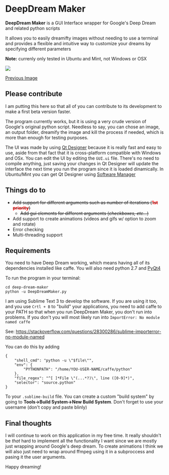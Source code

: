 # DeepDream Maker
**DeepDream Maker** is a GUI Interface wrapper for Google's Deep Dream and related python scripts

It allows you to easily dreamifty images without needing to use a terminal and provides a
flexible and intuitive way to customize your dreams by specifying different parameters

**Note:** currenly only tested in Ubuntu and Mint, not Windows or OSX

![](https://i.imgur.com/WDzWfRE.png)

[Previous Image](https://i.imgur.com/E0aGgG6.png)

## Please contribute
I am putting this here so that all of you can contribute to its development to make a first beta version faster.

The program currently works, but it is using a very crude version of Google's original python script. Needless to say, you can chose an image, an output folder, dreamify the image and kill the process if needed, which is more than enough for testing purposes.

The UI was made by using [Qt Designer](https://i.imgur.com/akMaZEy.png) because it is really fast and easy to use, aside from that fact that it is cross-platform compatible with Windows and OSx. You can edit the UI by editing the `GUI.ui` file. There's no need to compile anything, just saving your changes in Qt Designer will update the interface the next time you run the program since it is loaded dinamically. In Ubuntu/Mint you can get Qt Designer using [Software Manager](https://i.imgur.com/j0y1qHl.png)

## Things do to
* ~~Add support for different arguments such as number of iterations (<b style="color:red">1st priority</b>)~~
    * ~~Add gui elements for different arguments (*checkboxes, etc...*)~~
* Add support to create animations (videos and gifs w/ option to zoom and rotate)
* Error checking
* Multi-threading support


## Requirements
You need to have Deep Dream working, which means having all of its dependencies installed like caffe.
You will also need python 2.7 and [PyQt4](https://wiki.python.org/moin/PyQt4)

To run the program in your terminal:
```
cd deep-dream-maker
python -u DeepDreamMaker.py
```
I am using Sublime Text 3 to develop the software. If you are using it too, and you use `Crtl + B` to "build" your applications, you need to add caffe to your PATH so that when you run DeepDream Maker, you don't run into problems.
If you don't you will most likely run into `ImportError: No module named caffe`

See: https://stackoverflow.com/questions/28300286/sublime-importerror-no-module-named

You can do this by adding
```
{
	"shell_cmd": "python -u \"$file\"",
	"env": {
		"PYTHONPATH": "/home/YOU-USER-NAME/caffe/python"
	},
	"file_regex": "^[ ]*File \"(...*?)\", line ([0-9]*)",
    "selector": "source.python"
}
```

To your `.sublime-build` file. You can create a custom "build system" by going to **Tools->Build System->New Build System**. Don't forget to use your username (don't copy and paste blinly)

## Final thoughts
I will continue to work on this application in my free time. It really shouldn't be *that* hard to implement all the functionality I want since we are mostly just wrapping around Google's deep dream. To create animations I think we will also just need to wrap around ffmpeg using it in a subproccess and pasing it the user arguments.

Happy dreaming!
